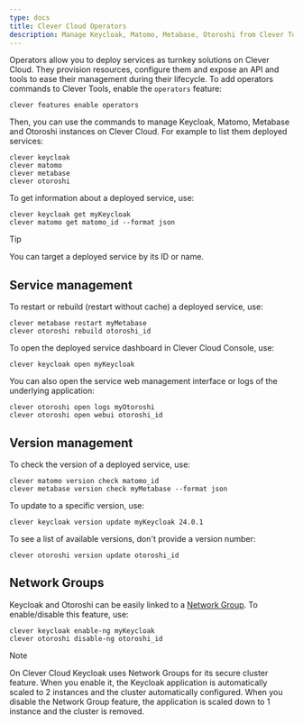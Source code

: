 ```yaml
---
type: docs
title: Clever Cloud Operators
description: Manage Keycloak, Matomo, Metabase, Otoroshi from Clever Tools
---
```


Operators allow you to deploy services as turnkey solutions on Clever Cloud. They provision resources, configure them and expose an API and tools to ease their management during their lifecycle. To add operators commands to Clever Tools, enable the `operators` feature:

```
clever features enable operators
```

Then, you can use the commands to manage Keycloak, Matomo, Metabase and Otoroshi instances on Clever Cloud. For example to list them deployed services:

```
clever keycloak
clever matomo
clever metabase
clever otoroshi
```

To get information about a deployed service, use:

```
clever keycloak get myKeycloak
clever matomo get matomo_id --format json
```

>[!TIP]
> You can target a deployed service by its ID or name.
## Service management

To restart or rebuild (restart without cache) a deployed service, use:

```
clever metabase restart myMetabase
clever otoroshi rebuild otoroshi_id
```

To open the deployed service dashboard in Clever Cloud Console, use:

```
clever keycloak open myKeycloak
```

You can also open the service web management interface or logs of the underlying application:

```
clever otoroshi open logs myOtoroshi
clever otoroshi open webui otoroshi_id
```

## Version management

To check the version of a deployed service, use:

```
clever matomo version check matomo_id
clever metabase version check myMetabase --format json
```

To update to a specific version, use:

```
clever keycloak version update myKeycloak 24.0.1
```

To see a list of available versions, don't provide a version number:

```
clever otoroshi version update otoroshi_id
```

## Network Groups

Keycloak and Otoroshi can be easily linked to a [Network Group](ng.md). To enable/disable this feature, use:

```
clever keycloak enable-ng myKeycloak
clever otoroshi disable-ng otoroshi_id
```

>[!NOTE]
> On Clever Cloud Keycloak uses Network Groups for its secure cluster feature. When you enable it, the Keycloak application is automatically scaled to 2 instances and the cluster automatically configured. When you disable the Network Group feature, the application is scaled down to 1 instance and the cluster is removed.
```
